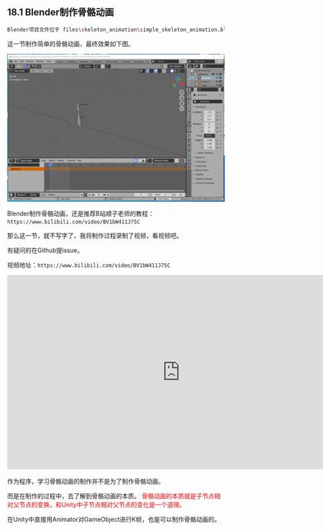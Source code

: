 ## 18.1 Blender制作骨骼动画

```bash
Blender项目文件位于 files\skeleton_animation\simple_skeleton_animation.blend
```

这一节制作简单的骨骼动画，最终效果如下图。

![](../../imgs/skeleton_animation/make_anim/skeleton_animation_in_blender.gif)

Blender制作骨骼动画，还是推荐B站顺子老师的教程：`https://www.bilibili.com/video/BV1bW411J75C`

那么这一节，就不写字了，我将制作过程录制了视频，看视频吧。

有疑问的在Github提issue。



视频地址：`https://www.bilibili.com/video/BV1bW411J75C`

<iframe 
    width="800" 
    height="450" 
    src="https://player.bilibili.com/player.html?aid=249699893&bvid=BV1mv411K7Js&cid=385784041&page=1" 
    frameborder="0"  
    allowfullscreen> 
</iframe>


作为程序，学习骨骼动画的制作并不是为了制作骨骼动画。

而是在制作的过程中，去了解到骨骼动画的本质。
<font color=red>
骨骼动画的本质就是子节点相对父节点的变换，和Unity中子节点相对父节点的变化是一个道理。</font>

在Unity中直接用Animator对GameObject进行K帧，也是可以制作骨骼动画的。